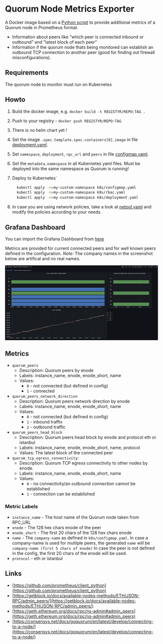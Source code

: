 # Quorum Node Metrics Exporter

A Docker image based on a [Python script](./source/main.py) to provide additional metrics of a Quorum node in Prometheus format.

- Information about peers like "which peer is connected inbound or outbound" and "latest block of each peer"
- Information if the quorum node thats being monitored can establish an outbound  TCP connection to another peer (good for finding out firewall misconfigurations).

## Requirements

The quorum node to monitor must run on Kubernetes

## Howto

1. Build the docker image, e.g. `docker build -t REGISTYR/REPO:TAG .`
2. Push to your registry - `docker push REGISTYR/REPO:TAG`
3. There is no helm chart yet !
4. Set the image `.spec.template.spec.containers[0].image` in file [deployment.yaml](./k8s/deployment.yaml).
5. Set `namespace`, `deployment`, `rpc_url` and  `peers` in file [configmap.yaml](./k8s/configmap.yaml).
6. Set the `metadata.namespace` in all Kubernetes yaml files. Must be deployed into the same namespace as Quorum is running!
7. Deploy to Kubernetes`

      ```bash
        kubectl apply -n=my-custom-namespace k8s/configmap.yaml
        kubectl apply -n=my-custom-namespace k8s/rbac.yaml
        kubectl apply -n=my-custom-namespace k8s/deployment.yaml
      ```

8. In case you are using network policies, take a look at [netpol.yaml](./k8s/netpol.yaml) and modify the policies according to your needs.

## Grafana Dashboard

You can import the Grafana Dashboard from [here](./docs/grafana_dashboard_peers_overview.json)

Metrics are provided for current connected peers and for well known peers defined in the configuration. *Note*: The company names in the screenshot below are artifical and no real names.

![Grafana Dashboard](./docs/grafana_dashboard_peers_overview.png)

## Metrics

- `quorum_peers`
  - Description: Quorum peers by enode
  - Labels: instance_name, enode, enode_short, name
  - Values:
    - `0` - not connected (but defined in config)
    - `1` - connected
- `quorum_peers_network_direction`
  - Description: Quorum peers network direction by enode
  - Labels: instance_name, enode, enode_short, name
  - Values:
    - `0` - not connected (but defined in config)
    - `1` - inbound traffix
    - `2` - outbound traffic
- `quorum_peers_head_block`
  - Description: Quorum peers head block by enode and protocol eth or istanbul
  - Labels: instance_name, enode, enode_short, name, protocol
  - Values: The latest block of the connected peer
- `quorum_tcp_egress_connectivity`:
  - Description: Quorum TCP egress connectivity to other nodes by enode.
  - Labels: instance_name, enode, enode_short, name
  - Values:
    - `0` - no connectivity/an outbound connection cannot be established
    - `1` - connection can be established

### Metric Labels

- `instance_name` - The host name of the Quorum node taken from RPC_URL
- `enode` - The 128 hex chars enode of the peer
- `enode_short` - The first 20 chars of the 128 hex chars enode
- `name` - The `company-name` as defined in `k8s/configmap.yaml`.
   In case a company-name is used for multiple peers, the generated `name` will be `company-name (first 5 chars of enode)`
   In case the peer is not defined in the config, the first 20 chars of the enode will be used.
- `protocol` - eth or istanbul

## Links

- [https://github.com/prometheus/client_python](https://github.com/prometheus/client_python)
- [https://getblock.io/docs/available-nodes-methods/ETH/JSON-RPC/admin_peers/](https://getblock.io/docs/available-nodes-methods/ETH/JSON-RPC/admin_peers/)
- [https://geth.ethereum.org/docs/rpc/ns-admin#admin_peers](https://geth.ethereum.org/docs/rpc/ns-admin#admin_peers)
- [https://consensys.net/docs/goquorum/en/latest/develop/connecting-to-a-node/](https://consensys.net/docs/goquorum/en/latest/develop/connecting-to-a-node/)
